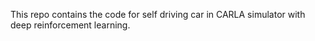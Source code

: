 This repo contains the code for self driving car in CARLA simulator with deep reinforcement learning.
